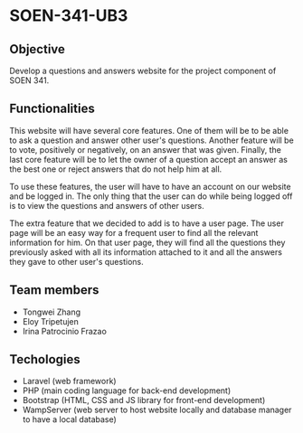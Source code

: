 # SOEN-341-UB3

## Objective

Develop a questions and answers website for the project component of SOEN 341.

## Functionalities

This website will have several core features. 
One of them will be to be able to ask a question and answer other user's questions.
Another feature will be to vote, positively or negatively, on an answer that was given.
Finally, the last core feature will be to let the owner of a question accept an answer as
the best one or reject answers that do not help him at all.

To use these features, the user will have to have an account on our website and be logged in.
The only thing that the user can do while being logged off is to view the questions and answers of other users.

The extra feature that we decided to add is to have a user page. The user page will be an easy way for a frequent
user to find all the relevant information for him. On that user page, they will find all the questions they previously 
asked with all its information attached to it and all the answers they gave to other user's questions.

## Team members

* Tongwei Zhang
* Eloy Tripetujen
* Irina Patrocinio Frazao

## Techologies

* Laravel (web framework)
* PHP (main coding language for back-end development)
* Bootstrap (HTML, CSS and JS library for front-end development) 
* WampServer (web server to host website locally and database manager to have a local database)

